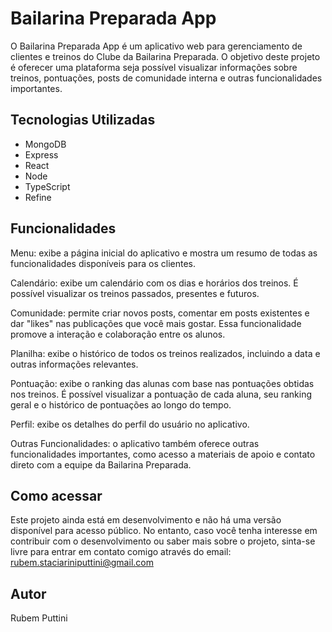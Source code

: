 # Bailarina Preparada App

O Bailarina Preparada App é um aplicativo web para gerenciamento de clientes e treinos do Clube da Bailarina Preparada. O objetivo deste projeto é oferecer uma plataforma seja possível visualizar informações sobre treinos, pontuações, posts de comunidade interna e outras funcionalidades importantes.

## Tecnologias Utilizadas

- MongoDB
- Express
- React
- Node
- TypeScript
- Refine

## Funcionalidades

Menu: exibe a página inicial do aplicativo e mostra um resumo de todas as funcionalidades disponíveis para os clientes.

Calendário: exibe um calendário com os dias e horários dos treinos. É possível visualizar os treinos passados, presentes e futuros.

Comunidade: permite criar novos posts, comentar em posts existentes e dar "likes" nas publicações que você mais gostar. Essa funcionalidade promove a interação e colaboração entre os alunos.

Planilha: exibe o histórico de todos os treinos realizados, incluindo a data e outras informações relevantes.

Pontuação: exibe o ranking das alunas com base nas pontuações obtidas nos treinos. É possível visualizar a pontuação de cada aluna, seu ranking geral e o histórico de pontuações ao longo do tempo.

Perfil: exibe os detalhes do perfil do usuário no aplicativo.

Outras Funcionalidades: o aplicativo também oferece outras funcionalidades importantes, como acesso a materiais de apoio e contato direto com a equipe da Bailarina Preparada.

## Como acessar

Este projeto ainda está em desenvolvimento e não há uma versão disponível para acesso público. No entanto, caso você tenha interesse em contribuir com o desenvolvimento ou saber mais sobre o projeto, sinta-se livre para entrar em contato comigo através do email: rubem.staciariniputtini@gmail.com

## Autor

Rubem Puttini
